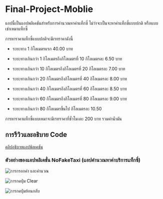 ﻿# Final-Project-Moblie
แอปนี้เป็นแอปพลิเคชันสำหรับการคำนวณหาค่าแท็กซี่ ไม่ว่าจะเป็นจะหาค่าแท็กซี่แบบปกติ หรือแบบเช่าเหมาแท็กซี่ 

การหาราคาแท็กซี่แบบปกติจะมีเรทราคาดังนี้

- ระยะทาง 1 กิโลเมตรแรก 40.00 บาท

- ระยะทางเกินกว่า 1 กิโลเมตรถึงกิโลเมตรที่ 10 กิโลเมตรละ 6.50 บาท

- ระยะทางเกินกว่า 10 กิโลเมตรถึงกิโลเมตรที่ 20 กิโลเมตรละ 7.00 บาท

- ระยะทางเกินกว่า 20 กิโลเมตรถึงกิโลเมตรที่ 40 กิโลเมตรละ 8.00 บาท

- ระยะทางเกินกว่า 40 กิโลเมตรถึงกิโลเมตรที่ 60 กิโลเมตรละ 8.50 บาท

- ระยะทางเกินกว่า 60 กิโลเมตรถึงกิโลเมตรที่ 80 กิโลเมตรละ 9.00 บาท

- ระยะทางเกินกว่า 80 กิโลเมตรขึ้นไป กิโลเมตรละ 10.50 

การหาราคาแท็กซี่แบบเหมาจะมีเรทราคาที่ชั่วโมงละ 200 บาท รวมค่าน้ำมัน

## การรีวิวและอธิบาย Code

[คลิปอธิบายแอปพิลเคชัน](https://youtu.be/SCleFKEkaEU) <br>


### ตัวอย่างของแอปพลิเคชั่น NoFakeTaxi (แอปคำนวณหาค่าบริการแท็กซี่)

![การกรอกค่า และคำนวณ](https://im3.ezgif.com/tmp/ezgif-3-f96321ffde.gif)

![การกดปุ่ม Clear](https://im3.ezgif.com/tmp/ezgif-3-269fdbb3e6.gif)

![การกดปุ่มย้อนกลับ](https://im3.ezgif.com/tmp/ezgif-3-fa15116231.gif)


